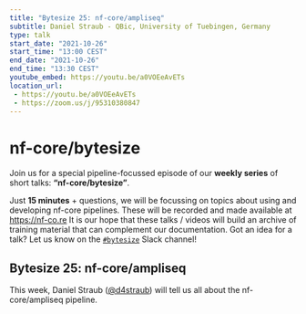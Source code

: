 ```yaml
---
title: "Bytesize 25: nf-core/ampliseq"
subtitle: Daniel Straub - QBic, University of Tuebingen, Germany
type: talk
start_date: "2021-10-26"
start_time: "13:00 CEST"
end_date: "2021-10-26"
end_time: "13:30 CEST"
youtube_embed: https://youtu.be/a0VOEeAvETs
location_url:
 - https://youtu.be/a0VOEeAvETs
 - https://zoom.us/j/95310380847
---
```


# nf-core/bytesize

Join us for a special pipeline-focussed episode of our **weekly series** of short talks: **“nf-core/bytesize”**.

Just **15 minutes** + questions, we will be focussing on topics about using and developing nf-core pipelines.
These will be recorded and made available at <https://nf-co.re>
It is our hope that these talks / videos will build an archive of training material that can complement our documentation. Got an idea for a talk? Let us know on the [`#bytesize`](https://nfcore.slack.com/channels/bytesize) Slack channel!

## Bytesize 25: nf-core/ampliseq

This week, Daniel Straub ([@d4straub](https://github.com/d4straub/)) will tell us all about the nf-core/ampliseq pipeline.
